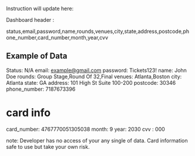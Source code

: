 Instruction will update here:

Dashboard header :

status,email,password,name,rounds,venues,city,state,address,postcode,phone_number,card_number,month,year,cvv


## Example of Data

Status: N/A
email: example@gmail.com
password: Tickets123!
name: John Doe
rounds: Group Stage,Round Of 32,Final
venues: Atlanta,Boston
city: Atlanta
state: GA
address: 101 High St Suite 100-200
postcode: 30346
phone_number: 7187673396

# card info
card_number: 4767770051305038
month: 9
year: 2030
cvv : 000

note: Developer has no access of your any single of data. Card information safe to use but take your own risk.
